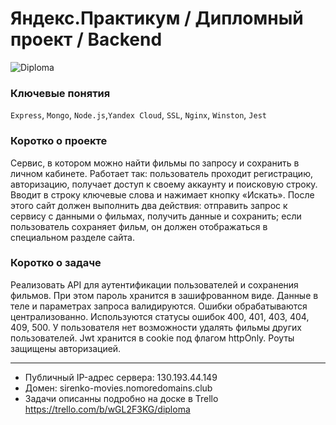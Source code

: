 # Яндекс.Практикум / Дипломный проект / Backend
![Diploma](https://pictures.s3.yandex.net/resources/Untitled_1610274072.png)

### Ключевые понятия

`Express`, `Mongo`, `Node.js`,`Yandex Cloud`, `SSL`, `Nginx`, `Winston`, `Jest`

### Коротко о проекте
Сервис, в котором можно найти фильмы по запросу и сохранить в личном кабинете. 
Работает так: пользователь проходит регистрацию, авторизацию, получает доступ к своему аккаунту и поисковую строку. 
Вводит в строку ключевые слова и нажимает кнопку «Искать». 
После этого сайт должен выполнить два действия:
отправить запрос к сервису с данными о фильмах, получить данные и сохранить;
если пользователь сохраняет фильм, он должен отображаться в специальном разделе сайта.

### Коротко о задаче
Реализовать API для аутентификации пользователей и сохранения фильмов. При этом пароль хранится в зашифрованном виде.
Данные в теле и параметрах запроса валидируются. Ошибки обрабатываются централизованно. Используются статусы ошибок 400, 401, 403, 404, 409, 500.
У пользователя нет возможности удалять фильмы других пользователей. Jwt хранится в cookie под флагом httpOnly. Роуты защищены авторизацией.

***
- Публичный IP-адрес сервера: 130.193.44.149
- Домен: sirenko-movies.nomoredomains.club
- Задачи описанны подробно на доске в Trello https://trello.com/b/wGL2F3KG/diploma
